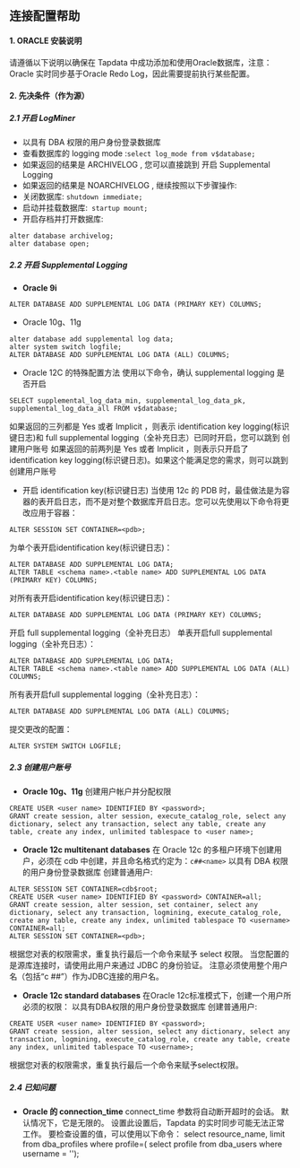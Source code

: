 ## **连接配置帮助**
#### **1. ORACLE 安装说明**
请遵循以下说明以确保在 Tapdata 中成功添加和使用Oracle数据库，注意：Oracle 实时同步基于Oracle Redo Log，因此需要提前执行某些配置。
#### **2. 先决条件（作为源）**
##### **2.1 开启 LogMiner**
- 以具有 DBA 权限的用户身份登录数据库
- 查看数据库的 logging mode :`select log_mode from v$database;`
- 如果返回的结果是 ARCHIVELOG , 您可以直接跳到 开启 Supplemental Logging
- 如果返回的结果是 NOARCHIVELOG , 继续按照以下步骤操作:
- 关闭数据库: `shutdown immediate;`
- 启动并挂载数据库:` startup mount;`
- 开启存档并打开数据库:
```
alter database archivelog;
alter database open;
```
##### **2.2 开启 Supplemental Logging**
- **Oracle 9i**
```
ALTER DATABASE ADD SUPPLEMENTAL LOG DATA (PRIMARY KEY) COLUMNS;
```
- Oracle 10g、11g
```
alter database add supplemental log data;
alter system switch logfile;
ALTER DATABASE ADD SUPPLEMENTAL LOG DATA (ALL) COLUMNS;
```
- Oracle 12C 的特殊配置方法
使用以下命令，确认 supplemental logging 是否开启
```
SELECT supplemental_log_data_min, supplemental_log_data_pk, supplemental_log_data_all FROM v$database;
```
如果返回的三列都是 Yes 或者 Implicit ，则表示 identification key logging(标识键日志)和 full supplemental logging（全补充日志）已同时开启，您可以跳到 创建用户账号
如果返回的前两列是 Yes 或者 Implicit ，则表示只开启了 identification key logging(标识键日志)。如果这个能满足您的需求，则可以跳到创建用户账号
- 开启 identification key(标识键日志)
当使用 12c 的 PDB 时，最佳做法是为容器的表开启日志，而不是对整个数据库开启日志。您可以先使用以下命令将更改应用于容器：
```
ALTER SESSION SET CONTAINER=<pdb>;
```
为单个表开启identification key(标识键日志)：
```
ALTER DATABASE ADD SUPPLEMENTAL LOG DATA;
ALTER TABLE <schema name>.<table name> ADD SUPPLEMENTAL LOG DATA (PRIMARY KEY) COLUMNS;
```
对所有表开启identification key(标识键日志)：
```
ALTER DATABASE ADD SUPPLEMENTAL LOG DATA (PRIMARY KEY) COLUMNS;
```
开启 full supplemental logging（全补充日志）
单表开启full supplemental logging（全补充日志）：
```
ALTER DATABASE ADD SUPPLEMENTAL LOG DATA;
ALTER TABLE <schema name>.<table name> ADD SUPPLEMENTAL LOG DATA (ALL) COLUMNS;
```
所有表开启full supplemental logging（全补充日志）：
```
ALTER DATABASE ADD SUPPLEMENTAL LOG DATA (ALL) COLUMNS;
```
提交更改的配置：
```
ALTER SYSTEM SWITCH LOGFILE;
```
##### **2.3 创建用户账号**
- **Oracle 10g、11g**
创建用户帐户并分配权限
```
CREATE USER <user name> IDENTIFIED BY <password>;
GRANT create session, alter session, execute_catalog_role, select any dictionary, select any transaction, select any table, create any table, create any index, unlimited tablespace to <user name>;
```
- **Oracle 12c multitenant databases**
在 Oracle 12c 的多租户环境下创建用户，必须在 cdb 中创建，并且命名格式约定为：`c##<name>`
以具有 DBA 权限的用户身份登录数据库
创建普通用户:
```
ALTER SESSION SET CONTAINER=cdb$root;
CREATE USER <user name> IDENTIFIED BY <password> CONTAINER=all;
GRANT create session, alter session, set container, select any dictionary, select any transaction, logmining, execute_catalog_role, create any table, create any index, unlimited tablespace TO <username> CONTAINER=all;
ALTER SESSION SET CONTAINER=<pdb>;
```
根据您对表的权限需求，重复执行最后一个命令来赋予 select 权限。
当您配置的是源库连接时，请使用此用户来通过 JDBC 的身份验证。 注意必须使用整个用户名（包括“c ##”）作为JDBC连接的用户名。
- **Oracle 12c standard databases**
在Oracle 12c标准模式下，创建一个用户所必须的权限：
以具有DBA权限的用户身份登录数据库
创建普通用户:
```
CREATE USER <user name> IDENTIFIED BY <password>;
GRANT create session, alter session, select any dictionary, select any transaction, logmining, execute_catalog_role, create any table, create any index, unlimited tablespace TO <username>;
```
根据您对表的权限需求，重复执行最后一个命令来赋予select权限。
##### **2.4 已知问题**
- **Oracle 的 connection_time**
connect_time  参数将自动断开超时的会话。 默认情况下，它是无限的。
设置此设置后，Tapdata 的实时同步可能无法正常工作。 要检查设置的值，可以使用以下命令：
select resource_name, limit from dba_profiles where profile=( select profile from dba_users where username = '<username>');
